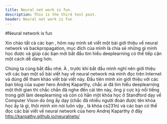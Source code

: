 ```yaml
---
title: Neural net work is fun.
description: This is the third test post.
header: Neural net work is fun
---
```

#Neural network is fun

 Xin chào tất cả các bạn , hôm nay mình sẽ viết một bài giới thiệu về neural network và backpropagation, mục đích của mình là chia sẻ những gì mình học được và giúp các bạn mới bắt đầu tìm hiểu deeplearning có thể tiếp cận một cách dễ dàng hơn.

 Chúng ta cùng bắt đầu nhé. À , trước khi bắt đầu mình nghĩ nên giới thiệu với các bạn một số bài viết hay về neural network mà mình đọc trên Internet và dùng để tham khảo viết bài viết này. Đầu tiên mình xin giới thiệu với các bạn blog của super hero Andrej Kaparthy, chắc ai đã tìm hiểu deeplearning một thời gian thì chắc chắn đã nghe đến cái tên này, ông ý cực kỳ nổi tiếng trong giới làm deeplearning và còn có hẳn một khóa học ở Standford dạy về Computer Vison do ông ấy dạy (chắc đã nhiều người đoán được tên khóa học ấy là gì, thôi mình xin nói luôn vậy , là khóa cs231n) và các bạn có thể đọc các bài viết về neural network của hero Andrej Kaparthy ở đây <http://karpathy.github.io/neuralnets/>



